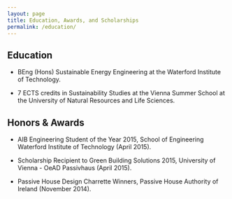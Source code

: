 ```yaml
---
layout: page
title: Education, Awards, and Scholarships
permalink: /education/
---
```


## Education

* BEng (Hons) Sustainable Energy Engineering at the Waterford Institute of Technology.

* 7 ECTS credits in Sustainability Studies at the Vienna Summer School at the University of Natural Resources and Life Sciences.

## Honors & Awards

* AIB Engineering Student of the Year 2015, School of Engineering Waterford Institute of Technology (April 2015).

* Scholarship Recipient to Green Building Solutions 2015, University of Vienna - OeAD Passivhaus (April 2015).

* Passive House Design Charrette Winners, Passive House Authority of Ireland (November 2014).

